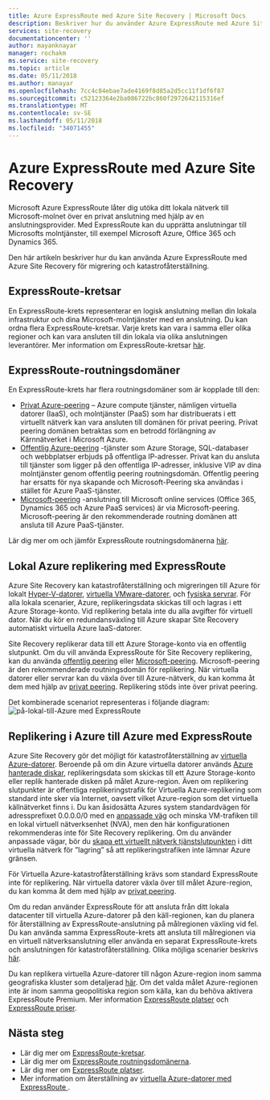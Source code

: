 ```yaml
---
title: Azure ExpressRoute med Azure Site Recovery | Microsoft Docs
description: Beskriver hur du använder Azure ExpressRoute med Azure Site Recovery för migrering och katastrofåterställning
services: site-recovery
documentationcenter: ''
author: mayanknayar
manager: rochakm
ms.service: site-recovery
ms.topic: article
ms.date: 05/11/2018
ms.author: manayar
ms.openlocfilehash: 7cc4c84ebae7ade4169f8d85a2d5cc11f1df6f87
ms.sourcegitcommit: c52123364e2ba086722bc860f2972642115316ef
ms.translationtype: MT
ms.contentlocale: sv-SE
ms.lasthandoff: 05/11/2018
ms.locfileid: "34071455"
---
```

# <a name="azure-expressroute-with-azure-site-recovery"></a>Azure ExpressRoute med Azure Site Recovery

Microsoft Azure ExpressRoute låter dig utöka ditt lokala nätverk till Microsoft-molnet över en privat anslutning med hjälp av en anslutningsprovider. Med ExpressRoute kan du upprätta anslutningar till Microsofts molntjänster, till exempel Microsoft Azure, Office 365 och Dynamics 365.

Den här artikeln beskriver hur du kan använda Azure ExpressRoute med Azure Site Recovery för migrering och katastrofåterställning.

## <a name="expressroute-circuits"></a>ExpressRoute-kretsar

En ExpressRoute-krets representerar en logisk anslutning mellan din lokala infrastruktur och dina Microsoft-molntjänster med en anslutning. Du kan ordna flera ExpressRoute-kretsar. Varje krets kan vara i samma eller olika regioner och kan vara ansluten till din lokala via olika anslutningen leverantörer. Mer information om ExpressRoute-kretsar [här](../expressroute/expressroute-circuit-peerings.md).

## <a name="expressroute-routing-domains"></a>ExpressRoute-routningsdomäner

En ExpressRoute-krets har flera routningsdomäner som är kopplade till den:
-   [Privat Azure-peering](../expressroute/expressroute-circuit-peerings.md#azure-private-peering) – Azure compute tjänster, nämligen virtuella datorer (IaaS), och molntjänster (PaaS) som har distribuerats i ett virtuellt nätverk kan vara ansluten till domänen för privat peering. Privat peering domänen betraktas som en betrodd förlängning av Kärnnätverket i Microsoft Azure.
-   [Offentlig Azure-peering](../expressroute/expressroute-circuit-peerings.md#azure-public-peering) -tjänster som Azure Storage, SQL-databaser och webbplatser erbjuds på offentliga IP-adresser. Privat kan du ansluta till tjänster som ligger på den offentliga IP-adresser, inklusive VIP av dina molntjänster genom offentlig peering routningsdomän. Offentlig peering har ersatts för nya skapande och Microsoft-Peering ska användas i stället för Azure PaaS-tjänster.
-   [Microsoft-peering](../expressroute/expressroute-circuit-peerings.md#microsoft-peering) -anslutning till Microsoft online services (Office 365, Dynamics 365 och Azure PaaS services) är via Microsoft-peering. Microsoft-peering är den rekommenderade routning domänen att ansluta till Azure PaaS-tjänster.

Lär dig mer om och jämför ExpressRoute routningsdomänerna [här](../expressroute/expressroute-circuit-peerings.md#routing-domain-comparison).

## <a name="on-premises-to-azure-replication-with-expressroute"></a>Lokal Azure replikering med ExpressRoute

Azure Site Recovery kan katastrofåterställning och migreringen till Azure för lokalt [Hyper-V-datorer](hyper-v-azure-architecture.md), [virtuella VMware-datorer](vmware-azure-architecture.md), och [fysiska servrar](physical-azure-architecture.md). För alla lokala scenarier, Azure, replikeringsdata skickas till och lagras i ett Azure Storage-konto. Vid replikering betala inte du alla avgifter för virtuell dator. När du kör en redundansväxling till Azure skapar Site Recovery automatiskt virtuella Azure IaaS-datorer.

Site Recovery replikerar data till ett Azure Storage-konto via en offentlig slutpunkt. Om du vill använda ExpressRoute för Site Recovery replikering, kan du använda [offentlig peering](../expressroute/expressroute-circuit-peerings.md#azure-public-peering) eller [Microsoft-peering](../expressroute/expressroute-circuit-peerings.md#microsoft-peering). Microsoft-peering är den rekommenderade routningsdomän för replikering. När virtuella datorer eller servrar kan du växla över till Azure-nätverk, du kan komma åt dem med hjälp av [privat peering](../expressroute/expressroute-circuit-peerings.md#azure-private-peering). Replikering stöds inte över privat peering.

Det kombinerade scenariot representeras i följande diagram: ![på-lokal-till-Azure med ExpressRoute](./media/concepts-expressroute-with-site-recovery/site-recovery-with-expressroute.png)

## <a name="azure-to-azure-replication-with-expressroute"></a>Replikering i Azure till Azure med ExpressRoute

Azure Site Recovery gör det möjligt för katastrofåterställning av [virtuella Azure-datorer](azure-to-azure-architecture.md). Beroende på om din Azure virtuella datorer används [Azure hanterade diskar](../virtual-machines/windows/managed-disks-overview.md), replikeringsdata som skickas till ett Azure Storage-konto eller replik hanterade disken på målet Azure-region. Även om replikering slutpunkter är offentliga replikeringstrafik för Virtuella Azure-replikering som standard inte sker via Internet, oavsett vilket Azure-region som det virtuella källnätverket finns i. Du kan åsidosätta Azures system standardvägen för adressprefixet 0.0.0.0/0 med en [anpassade väg](../virtual-network/virtual-networks-udr-overview.md#custom-routes) och minska VM-trafiken till en lokal virtuell nätverksenhet (NVA), men den här konfigurationen rekommenderas inte för Site Recovery replikering. Om du använder anpassade vägar, bör du [skapa ett virtuellt nätverk tjänstslutpunkten](azure-to-azure-about-networking.md#create-network-service-endpoint-for-storage) i ditt virtuella nätverk för ”lagring” så att replikeringstrafiken inte lämnar Azure gränsen.

För Virtuella Azure-katastrofåterställning krävs som standard ExpressRoute inte för replikering. När virtuella datorer växla över till målet Azure-region, du kan komma åt dem med hjälp av [privat peering](../expressroute/expressroute-circuit-peerings.md#azure-private-peering).

Om du redan använder ExpressRoute för att ansluta från ditt lokala datacenter till virtuella Azure-datorer på den käll-regionen, kan du planera för återställning av ExpressRoute-anslutning på målregionen växling vid fel. Du kan använda samma ExpressRoute-krets att ansluta till målregionen via en virtuell nätverksanslutning eller använda en separat ExpressRoute-krets och anslutningen för katastrofåterställning. Olika möjliga scenarier beskrivs [här](azure-vm-disaster-recovery-with-expressroute.md#failover-models-with-expressroute).

Du kan replikera virtuella Azure-datorer till någon Azure-region inom samma geografiska kluster som detaljerad [här](../site-recovery/azure-to-azure-support-matrix.md#region-support). Om det valda målet Azure-regionen inte är inom samma geopolitiska region som källa, kan du behöva aktivera ExpressRoute Premium. Mer information [ExpressRoute platser](../expressroute/expressroute-locations.md#azure-regions-to-expressroute-locations-within-a-geopolitical-region) och [ExpressRoute priser](https://azure.microsoft.com/pricing/details/expressroute/).

## <a name="next-steps"></a>Nästa steg
- Lär dig mer om [ExpressRoute-kretsar](../expressroute/expressroute-circuit-peerings.md).
- Lär dig mer om [ExpressRoute routningsdomänerna](../expressroute/expressroute-circuit-peerings.md#expressroute-routing-domains).
- Lär dig mer om [ExpressRoute platser](../expressroute/expressroute-locations.md).
- Mer information om återställning av [virtuella Azure-datorer med ExpressRoute ](azure-vm-disaster-recovery-with-expressroute.md).
